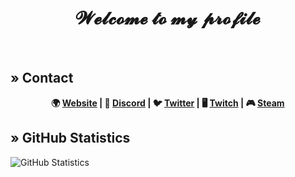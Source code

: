 <h1 align="center">𝓦𝓮𝓵𝓬𝓸𝓶𝓮 𝓽𝓸 𝓶𝔂 𝓹𝓻𝓸𝓯𝓲𝓵𝓮</h1>
<br>

## » Contact
<p align="center"><b>🌍 <a href="https://twitter.xsamivs.us.kg">Website</a> | 💬 <a href="https://discord.xsamivs.us.kg">Discord</a> | 🐦 <a href="https://twitter.xsamivs.us.kg">Twitter</a> | 🖥️ <a href="https://twitch.xsamivs.us.kg">Twitch</a> | 🎮 <a href="https://steam.xsamivs.us.kg">Steam</a></b></p>

## » GitHub Statistics
![GitHub Statistics](https://github-readme-stats.vercel.app/api?username=xsamivs&show_icons=true&theme=dark)
